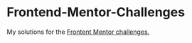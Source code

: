 # Frontend-Mentor-Challenges
My solutions for the <a href="https://www.frontendmentor.io/challenges" target="_blank">Frontent Mentor challenges.</a>
